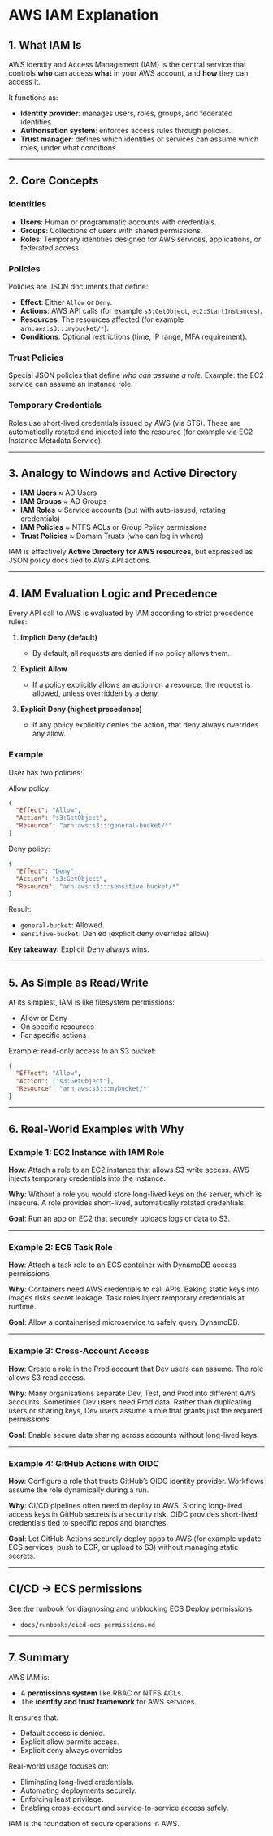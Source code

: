 # AWS IAM Explanation

## 1. What IAM Is

AWS Identity and Access Management (IAM) is the central service that controls **who** can access **what** in your AWS account, and **how** they can access it.

It functions as:

- **Identity provider**: manages users, roles, groups, and federated identities.
- **Authorisation system**: enforces access rules through policies.
- **Trust manager**: defines which identities or services can assume which roles, under what conditions.

---

## 2. Core Concepts

### Identities

- **Users**: Human or programmatic accounts with credentials.
- **Groups**: Collections of users with shared permissions.
- **Roles**: Temporary identities designed for AWS services, applications, or federated access.

### Policies

Policies are JSON documents that define:

- **Effect**: Either `Allow` or `Deny`.
- **Actions**: AWS API calls (for example `s3:GetObject`, `ec2:StartInstances`).
- **Resources**: The resources affected (for example `arn:aws:s3:::mybucket/*`).
- **Conditions**: Optional restrictions (time, IP range, MFA requirement).

### Trust Policies

Special JSON policies that define _who can assume a role_. Example: the EC2 service can assume an instance role.

### Temporary Credentials

Roles use short-lived credentials issued by AWS (via STS). These are automatically rotated and injected into the resource (for example via EC2 Instance Metadata Service).

---

## 3. Analogy to Windows and Active Directory

- **IAM Users** ≈ AD Users
- **IAM Groups** ≈ AD Groups
- **IAM Roles** ≈ Service accounts (but with auto-issued, rotating credentials)
- **IAM Policies** ≈ NTFS ACLs or Group Policy permissions
- **Trust Policies** ≈ Domain Trusts (who can log in where)

IAM is effectively **Active Directory for AWS resources**, but expressed as JSON policy docs tied to AWS API actions.

---

## 4. IAM Evaluation Logic and Precedence

Every API call to AWS is evaluated by IAM according to strict precedence rules:

1. **Implicit Deny (default)**
   - By default, all requests are denied if no policy allows them.

2. **Explicit Allow**
   - If a policy explicitly allows an action on a resource, the request is allowed, unless overridden by a deny.

3. **Explicit Deny (highest precedence)**
   - If any policy explicitly denies the action, that deny always overrides any allow.

### Example

User has two policies:

Allow policy:

```json
{
  "Effect": "Allow",
  "Action": "s3:GetObject",
  "Resource": "arn:aws:s3:::general-bucket/*"
}
```

Deny policy:

```json
{
  "Effect": "Deny",
  "Action": "s3:GetObject",
  "Resource": "arn:aws:s3:::sensitive-bucket/*"
}
```

Result:

- `general-bucket`: Allowed.
- `sensitive-bucket`: Denied (explicit deny overrides allow).

**Key takeaway**: Explicit Deny always wins.

---

## 5. As Simple as Read/Write

At its simplest, IAM is like filesystem permissions:

- Allow or Deny
- On specific resources
- For specific actions

Example: read-only access to an S3 bucket:

```json
{
  "Effect": "Allow",
  "Action": ["s3:GetObject"],
  "Resource": "arn:aws:s3:::mybucket/*"
}
```

---

## 6. Real-World Examples with Why

### Example 1: EC2 Instance with IAM Role

**How**: Attach a role to an EC2 instance that allows S3 write access. AWS injects temporary credentials into the instance.

**Why**: Without a role you would store long-lived keys on the server, which is insecure. A role provides short-lived, automatically rotated credentials.

**Goal**: Run an app on EC2 that securely uploads logs or data to S3.

---

### Example 2: ECS Task Role

**How**: Attach a task role to an ECS container with DynamoDB access permissions.

**Why**: Containers need AWS credentials to call APIs. Baking static keys into images risks secret leakage. Task roles inject temporary credentials at runtime.

**Goal**: Allow a containerised microservice to safely query DynamoDB.

---

### Example 3: Cross-Account Access

**How**: Create a role in the Prod account that Dev users can assume. The role allows S3 read access.

**Why**: Many organisations separate Dev, Test, and Prod into different AWS accounts. Sometimes Dev users need Prod data. Rather than duplicating users or sharing keys, Dev users assume a role that grants just the required permissions.

**Goal**: Enable secure data sharing across accounts without long-lived keys.

---

### Example 4: GitHub Actions with OIDC

**How**: Configure a role that trusts GitHub’s OIDC identity provider. Workflows assume the role dynamically during a run.

**Why**: CI/CD pipelines often need to deploy to AWS. Storing long-lived access keys in GitHub secrets is a security risk. OIDC provides short-lived credentials tied to specific repos and branches.

**Goal**: Let GitHub Actions securely deploy apps to AWS (for example update ECS services, push to ECR, or upload to S3) without managing static secrets.

---

## CI/CD → ECS permissions

See the runbook for diagnosing and unblocking ECS Deploy permissions:
- `docs/runbooks/cicd-ecs-permissions.md`

---

## 7. Summary

AWS IAM is:

- A **permissions system** like RBAC or NTFS ACLs.
- The **identity and trust framework** for AWS services.

It ensures that:

- Default access is denied.
- Explicit allow permits access.
- Explicit deny always overrides.

Real-world usage focuses on:

- Eliminating long-lived credentials.
- Automating deployments securely.
- Enforcing least privilege.
- Enabling cross-account and service-to-service access safely.

IAM is the foundation of secure operations in AWS.
